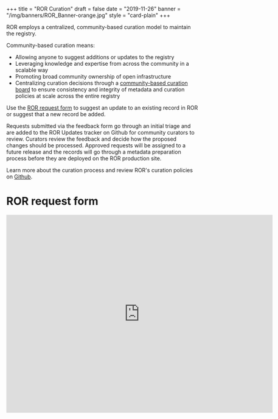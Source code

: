 +++
title = "ROR Curation"
draft = false
date = "2019-11-26"
banner = "/img/banners/ROR_Banner-orange.jpg"
style = "card-plain"
+++

ROR employs a centralized, community-based curation model to maintain the registry.

Community-based curation means:

- Allowing anyone to suggest additions or updates to the registry
- Leveraging knowledge and expertise from across the community in a scalable way
- Promoting broad community ownership of open infrastructure
- Centralizing curation decisions through a [community-based curation board](/governance/#curation-advisory-board) to ensure consistency and integrity of metadata and curation policies at scale across the entire registry

Use the [ROR request form](https://curation-request.ror.org) to suggest an update to an existing record in ROR or suggest that a new record be added.

Requests submitted via the feedback form go through an initial triage and are added to the ROR Updates tracker on Github for community curators to review. Curators review the feedback and decide how the proposed changes should be processed. Approved requests will be assigned to a future release and the records will go through a metadata preparation process before they are deployed on the ROR production site.

Learn more about the curation process and review ROR's curation policies on [Github](https://github.com/ror-community/ror-updates#readme).

# ROR request form
<iframe src="https://docs.google.com/forms/d/e/1FAIpQLSdJYaMTCwS7muuTa-B_CnAtCSkKzt19lkirAKG4u7umH9Nosg/viewform?embedded=true" width="700" height="520" frameborder="0" marginheight="0" marginwidth="0">Loading…</iframe>
